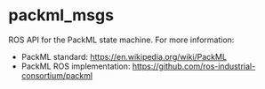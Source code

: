 # packml_msgs

ROS API for the PackML state machine. For more information: 
 - PackML standard: https://en.wikipedia.org/wiki/PackML
 - PackML ROS implementation: https://github.com/ros-industrial-consortium/packml